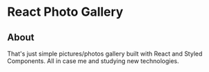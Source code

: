 # React Photo Gallery

## About
That's just simple pictures/photos gallery built with React and Styled Components. All in case me and studying new technologies.